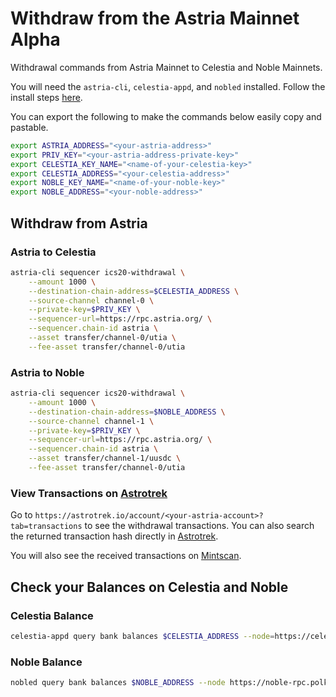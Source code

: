 <!-- markdownlint-disable MD051 -->

# Withdraw from the Astria Mainnet Alpha

Withdrawal commands from Astria Mainnet to Celestia and Noble Mainnets.

You will need the `astria-cli`, `celestia-appd`, and `nobled` installed. Follow
the install steps [here](../overview.md#bridging-dependencies).

You can export the following to make the commands below easily copy and
pastable.

```bash
export ASTRIA_ADDRESS="<your-astria-address>"
export PRIV_KEY="<your-astria-address-private-key>"
export CELESTIA_KEY_NAME="<name-of-your-celestia-key>"
export CELESTIA_ADDRESS="<your-celestia-address>"
export NOBLE_KEY_NAME="<name-of-your-noble-key>"
export NOBLE_ADDRESS="<your-noble-address>"
```

## Withdraw from Astria

### Astria to Celestia

```bash
astria-cli sequencer ics20-withdrawal \
    --amount 1000 \
    --destination-chain-address=$CELESTIA_ADDRESS \
    --source-channel channel-0 \
    --private-key=$PRIV_KEY \
    --sequencer-url=https://rpc.astria.org/ \
    --sequencer.chain-id astria \
    --asset transfer/channel-0/utia \
    --fee-asset transfer/channel-0/utia
```

### Astria to Noble

```bash
astria-cli sequencer ics20-withdrawal \
    --amount 1000 \
    --destination-chain-address=$NOBLE_ADDRESS \
    --source-channel channel-1 \
    --private-key=$PRIV_KEY \
    --sequencer-url=https://rpc.astria.org/ \
    --sequencer.chain-id astria \
    --asset transfer/channel-1/uusdc \
    --fee-asset transfer/channel-0/utia
```

### View Transactions on [Astrotrek](https://astrotrek.io/)

Go to `https://astrotrek.io/account/<your-astria-account>?tab=transactions`
to see the withdrawal transactions. You can also search the returned transaction
hash directly in [Astrotrek](https://astrotrek.io/).

You will also see the received transactions on
[Mintscan](#view-transactions-on-mintscan).

## Check your Balances on Celestia and Noble

### Celestia Balance

```bash
celestia-appd query bank balances $CELESTIA_ADDRESS --node=https://celestia-rpc.polkachu.com:443 --chain-id celestia
```

### Noble Balance

```bash
nobled query bank balances $NOBLE_ADDRESS --node https://noble-rpc.polkachu.com:443
```
